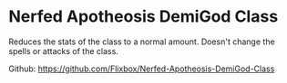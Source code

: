 # Nerfed Apotheosis DemiGod Class

Reduces the stats of the class to a normal amount. Doesn't change the spells or attacks of the class.

Github: https://github.com/Flixbox/Nerfed-Apotheosis-DemiGod-Class
